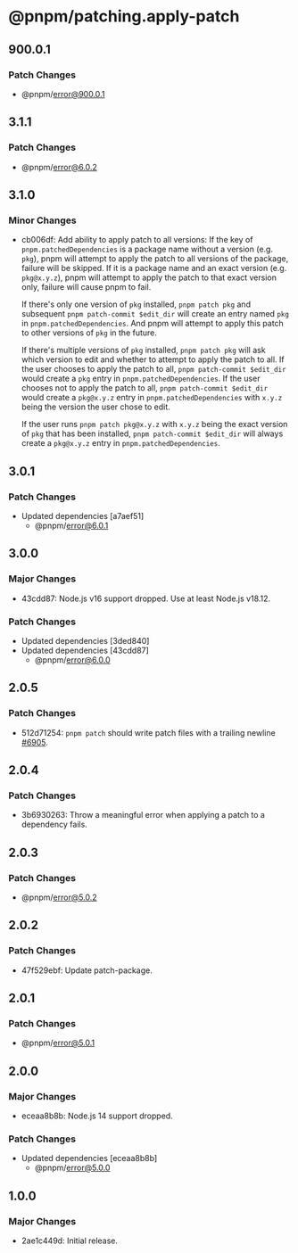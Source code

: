 # @pnpm/patching.apply-patch

## 900.0.1

### Patch Changes

- @pnpm/error@900.0.1

## 3.1.1

### Patch Changes

- @pnpm/error@6.0.2

## 3.1.0

### Minor Changes

- cb006df: Add ability to apply patch to all versions:
  If the key of `pnpm.patchedDependencies` is a package name without a version (e.g. `pkg`), pnpm will attempt to apply the patch to all versions of
  the package, failure will be skipped.
  If it is a package name and an exact version (e.g. `pkg@x.y.z`), pnpm will attempt to apply the patch to that exact version only, failure will
  cause pnpm to fail.

  If there's only one version of `pkg` installed, `pnpm patch pkg` and subsequent `pnpm patch-commit $edit_dir` will create an entry named `pkg` in
  `pnpm.patchedDependencies`. And pnpm will attempt to apply this patch to other versions of `pkg` in the future.

  If there's multiple versions of `pkg` installed, `pnpm patch pkg` will ask which version to edit and whether to attempt to apply the patch to all.
  If the user chooses to apply the patch to all, `pnpm patch-commit $edit_dir` would create a `pkg` entry in `pnpm.patchedDependencies`.
  If the user chooses not to apply the patch to all, `pnpm patch-commit $edit_dir` would create a `pkg@x.y.z` entry in `pnpm.patchedDependencies` with
  `x.y.z` being the version the user chose to edit.

  If the user runs `pnpm patch pkg@x.y.z` with `x.y.z` being the exact version of `pkg` that has been installed, `pnpm patch-commit $edit_dir` will always
  create a `pkg@x.y.z` entry in `pnpm.patchedDependencies`.

## 3.0.1

### Patch Changes

- Updated dependencies [a7aef51]
  - @pnpm/error@6.0.1

## 3.0.0

### Major Changes

- 43cdd87: Node.js v16 support dropped. Use at least Node.js v18.12.

### Patch Changes

- Updated dependencies [3ded840]
- Updated dependencies [43cdd87]
  - @pnpm/error@6.0.0

## 2.0.5

### Patch Changes

- 512d71254: `pnpm patch` should write patch files with a trailing newline [#6905](https://github.com/pnpm/pnpm/pull/6905).

## 2.0.4

### Patch Changes

- 3b6930263: Throw a meaningful error when applying a patch to a dependency fails.

## 2.0.3

### Patch Changes

- @pnpm/error@5.0.2

## 2.0.2

### Patch Changes

- 47f529ebf: Update patch-package.

## 2.0.1

### Patch Changes

- @pnpm/error@5.0.1

## 2.0.0

### Major Changes

- eceaa8b8b: Node.js 14 support dropped.

### Patch Changes

- Updated dependencies [eceaa8b8b]
  - @pnpm/error@5.0.0

## 1.0.0

### Major Changes

- 2ae1c449d: Initial release.

